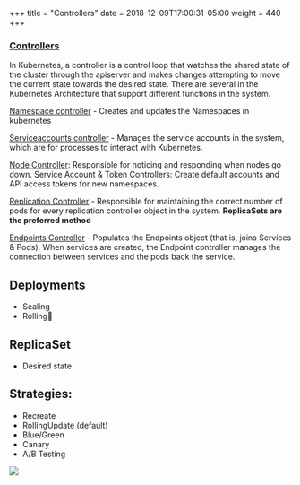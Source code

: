 +++
title = "Controllers"
date = 2018-12-09T17:00:31-05:00
weight = 440
+++


### [Controllers](https://kubernetes.io/docs/concepts/workloads/controllers/)

In Kubernetes, a controller is a control loop that watches the shared state of the cluster through the apiserver and makes changes attempting to move the current state towards the desired state. There are several in the Kubernetes Architecture that support different functions in the system.

[Namespace controller](https://kubernetes.io/docs/concepts/overview/working-with-objects/namespaces/) - Creates and updates the Namespaces in kubernetes

[Serviceaccounts controller](https://kubernetes.io/docs/reference/access-authn-authz/service-accounts-admin/) - Manages the service accounts in the system, which are for processes to interact with Kubernetes.

[Node Controller](https://kubernetes.io/docs/reference/command-line-tools-reference/kube-controller-manager/): Responsible for noticing and responding when nodes go down.
Service Account & Token Controllers: Create default accounts and API access tokens for new namespaces.

[Replication Controller](https://kubernetes.io/docs/concepts/workloads/controllers/replicationcontroller/) - Responsible for maintaining the correct number of pods for every replication controller object in the system. **ReplicaSets are the preferred method**

[Endpoints Controller](https://kubernetes.io/docs/reference/generated/kubernetes-api/v1.10/#endpoints-v1-core) - Populates the Endpoints object (that is, joins Services & Pods). When services are created, the Endpoint controller manages the connection between services and the pods back the service.


## Deployments
* Scaling 
* Rolling 

## ReplicaSet
* Desired state

## Strategies:
* Recreate
* RollingUpdate (default)
* Blue/Green
* Canary
* A/B Testing


![](/images/deployment.png)